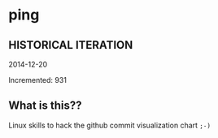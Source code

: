 # ping

## HISTORICAL ITERATION
2014-12-20

Incremented: 931

## What is this?? 
Linux skills to hack the github commit visualization chart `;-)`

